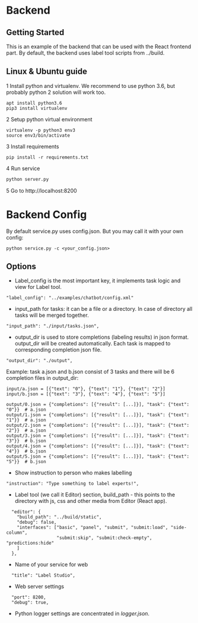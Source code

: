 # Backend

## Getting Started

This is an example of the backend that can be used with the React frontend
part. By default, the backend uses label tool scripts from ../build.  

## Linux & Ubuntu guide

1 Install python and virtualenv. We recommend to use python 3.6, but probably python 2 solution will work too.
```
apt install python3.6
pip3 install virtualenv
```

2 Setup python virtual environment 
```
virtualenv -p python3 env3
source env3/bin/activate
```

3 Install requirements 
```
pip install -r requirements.txt
```

4 Run service
```bash
python server.py
```

5 Go to http://localhost:8200


# Backend Config

By default service.py uses config.json. But you may call it with your own config: 
```
python service.py -c <your_config.json>
``` 

## Options

* Label_config is the most important key, it implements task logic and view for Label tool.
```
"label_config": "../examples/chatbot/config.xml"
```
 
* input_path for tasks: it can be a file or a directory. 
In case of directory all tasks will be merged together.
```
"input_path": "./input/tasks.json",
```

* output_dir is used to store completions (labeling results) in json format. 
output_dir will be created automatically. Each task is mapped to corresponding completion json file.

```
"output_dir": "./output",
``` 
 
Example: task a.json and b.json consist of 3 tasks and there will be 6 completion files in output_dir: 
```
input/a.json = [{"text": "0"}, {"text": "1"}, {"text": "2"}]
input/b.json = [{"text": "3"}, {"text": "4"}, {"text": "5"}]

output/0.json = {"completions": [{"result": [...]}], "task": {"text": "0"}}  # a.json
output/1.json = {"completions": [{"result": [...]}], "task": {"text": "1"}}  # a.json
output/2.json = {"completions": [{"result": [...]}], "task": {"text": "2"}}  # a.json
output/3.json = {"completions": [{"result": [...]}], "task": {"text": "3"}}  # b.json
output/4.json = {"completions": [{"result": [...]}], "task": {"text": "4"}}  # b.json
output/5.json = {"completions": [{"result": [...]}], "task": {"text": "5"}}  # b.json
```

* Show instruction to person who makes labelling
```
"instruction": "Type something to label experts!",
```

* Label tool (we call it Editor) section, 
build_path - this points to the directory with js, css and other media from Editor (React app).    
```
  "editor": {
    "build_path": "../build/static",
    "debug": false,
    "interfaces": ["basic", "panel", "submit", "submit:load", "side-column", 
                   "submit:skip", "submit:check-empty", "predictions:hide"
    ]
  },  
```

* Name of your service for web
```
  "title": "Label Studio",
```

* Web server settings
```
  "port": 8200,
  "debug": true,
```

* Python logger settings are concentrated in *logger.json*.

